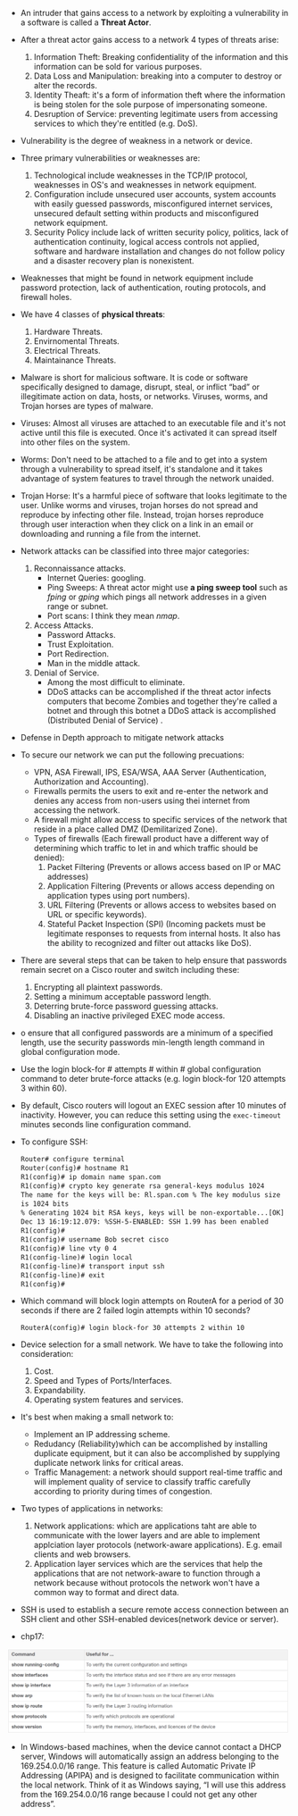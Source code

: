 * An intruder that gains access to a network by exploiting a vulnerability in a software is called a **Threat Actor**.
* After a threat actor gains access to a network 4 types of threats arise:
  1. Information Theft: Breaking confidentiality of the information and this information can be sold for various purposes.
  2. Data Loss and Manipulation: breaking into a computer to destroy or alter the records.
  3. Identity Theaft: it's a form of information theft where the information is being stolen for the sole purpose of impersonating someone.
  4. Desruption of Service: preventing legitimate users from accessing services to which they're entitled (e.g. DoS). 

* Vulnerability is the degree of weakness in a network or device.
* Three primary vulnerabilities or weaknesses are:
  1. Technological include weaknesses in the TCP/IP protocol, weaknesses in OS's and weaknesses in network equipment.
  2. Configuration include unsecured user accounts, system accounts with easily guessed passwords, misconfigured internet services, unsecured default setting within products and misconfigured network equipment.
  3. Security Policy include lack of written security policy, politics, lack of authentication continuity, logical access controls not applied, software and hardware installation and changes do not follow policy and a disaster recovery plan is nonexistent.  

* Weaknesses that might be found in network equipment include password protection, lack of authentication, routing protocols, and firewall holes.

* We have 4 classes of **physical threats**:
  1. Hardware Threats.
  2. Envirnomental Threats.
  3. Electrical Threats.
  4. Maintainance Threats.

 
* Malware is short for malicious software. It is code or software specifically designed to damage, disrupt, steal, or inflict “bad” or illegitimate action on data, hosts, or networks. Viruses, worms, and Trojan horses are types of malware.
 * Viruses: Almost all viruses are attached to an executable file and it's not active until this file is executed. Once it's activated it can spread itself into other files on the system.
 * Worms: Don't need to be attached to a file and to get into a system through a vulnerability to spread itself, it's standalone and it takes advantage of system features to travel through the network unaided.  
 * Trojan Horse: It's a harmful piece of software that looks legitimate to the user. Unlike worms and viruses, trojan horses do not spread and reproduce by infecting other file. Instead, trojan horses reproduce through user interaction when they click on a link in an email or downloading and running a file from the internet.  

* Network attacks can be classified into three major categories:
  1. Reconnaissance attacks.
     * Internet Queries: googling.
     * Ping Sweeps: A threat actor might use **a ping sweep tool** such as *fping* or *gping* which pings all network addresses in a given range or subnet.
     * Port scans: I think they mean *nmap*.
  2. Access Attacks.
     * Password Attacks.
     * Trust Exploitation.
     * Port Redirection.
     * Man in the middle attack. 
  3. Denial of Service. 
     * Among the most difficult to eliminate.
     * DDoS attacks can be accomplished if the threat actor infects computers that become Zombies and together they're called a botnet and through this botnet a DDoS attack is accomplished (Distributed Denial of Service) .

* Defense in Depth approach to mitigate network attacks

* To secure our network we can put the following precuations:
  * VPN, ASA Firewall, IPS, ESA/WSA, AAA Server (Authentication, Authorization and Accounting).
  * Firewalls permits the users to exit and re-enter the network and denies any access from non-users using thei internet from accessing the network.
  * A firewall might allow access to specific services of the network that reside in a place called DMZ (Demilitarized Zone).
  * Types of firewalls (Each firewall product have a different way of determining which traffic to let in and which traffic should be denied):
    1. Packet Filtering (Prevents or allows access based on IP or MAC addresses) 
    2. Application Filtering (Prevents or allows access depending on application types using port numbers).
    3. URL Filtering (Prevents or allows access to websites based on URL or specific keywords).
    4. Stateful Packet Inspection (SPI) (Incoming packets must be legitimate responses to requests from internal hosts. It also has the ability to recognized and filter out attacks like DoS).

* There are several steps that can be taken to help ensure that passwords remain secret on a Cisco router and switch including these:
  1. Encrypting all plaintext passwords.
  2. Setting a minimum acceptable password length.
  3. Deterring brute-force password guessing attacks.
  4. Disabling an inactive privileged EXEC mode access.   

* o ensure that all configured passwords are a minimum of a specified length, use the security passwords min-length length command in global configuration mode.  
* Use the login block-for # attempts # within # global configuration command to deter brute-force attacks (e.g. login block-for 120 attempts 3 within 60).

* By default, Cisco routers will logout an EXEC session after 10 minutes of inactivity. However, you can reduce this setting using the `exec-timeout` minutes seconds line configuration command.  

* To configure SSH:
  ```
  Router# configure terminal
  Router(config)# hostname R1
  R1(config)# ip domain name span.com
  R1(config)# crypto key generate rsa general-keys modulus 1024
  The name for the keys will be: Rl.span.com % The key modulus size is 1024 bits
  % Generating 1024 bit RSA keys, keys will be non-exportable...[OK]
  Dec 13 16:19:12.079: %SSH-5-ENABLED: SSH 1.99 has been enabled
  R1(config)#
  R1(config)# username Bob secret cisco
  R1(config)# line vty 0 4
  R1(config-line)# login local
  R1(config-line)# transport input ssh
  R1(config-line)# exit
  R1(config)#
  ```

* Which command will block login attempts on RouterA for a period of 30 seconds if there are 2 failed login attempts within 10 seconds?
  ```
  RouterA(config)# login block-for 30 attempts 2 within 10
  ```  

* Device selection for a small network. We have to take the following into consideration:
  1. Cost.
  2. Speed and Types of Ports/Interfaces.
  3. Expandability.
  4. Operating system features and services.  
* It's best when making a small network to:
  * Implement an IP addressing scheme.
  * Redudancy (Reliability)which can be accomplished by installing duplicate equipment, but it can also be accomplished by supplying duplicate network links for critical areas.
  * Traffic Management: a network should support real-time traffic and will implement quality of service to classify traffic carefully according to priority during times of congestion.  

* Two types of applications in networks:
  1. Network applications: which are applications taht are able to communicate with the lower layers and are able to implement applciation layer protocols (network-aware applications). E.g. email clients and web browsers.
  2. Application layer services which are the services that help the applications that are not network-aware to function through a network because without protocols the network won't have a common way to format and direct data.
   
* SSH is used to establish a secure remote access connection between an SSH client and other SSH-enabled devices(network device or server).  


* chp17: 
<img src="Screenshot 2021-08-19 214542.png">

* In Windows-based machines, when the device cannot contact a DHCP server, Windows will automatically assign an address belonging to the 169.254.0.0/16 range. This feature is called Automatic Private IP Addressing (APIPA) and is designed to facilitate communication within the local network. Think of it as Windows saying, “I will use this address from the 169.254.0.0/16 range because I could not get any other address”.
